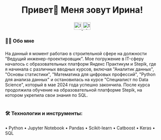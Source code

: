 
<h1 align="center">Привет👋 Меня зовут Ирина!</h1>

###

<div align="center">
  <a href="https://www.instagram.com/ira_chubarovaa?igsh=MW84MXY3MGFpdTZqZw%3D%3D&utm_source=qr" target="_blank">
    <img src="https://img.shields.io/static/v1?message=Instagram&logo=Instagram&label=&color=FF6699&logoColor=white&labelColor=&style=for-the-badge" height="25" alt="Instagram logo"  />
  </a>
  <a href="https://t.me/ira_chubarovaa" target="_blank">
    <img src="https://img.shields.io/static/v1?message=Telegram&logo=telegram&label=&color=2CA5E0&logoColor=white&labelColor=&style=for-the-badge" height="25" alt="telegram logo"  />
  </a>
</div>

###

<h3 align="left">👩‍💻  Обо мне</h3>

###

<p align="left"> На данный я момент работаю в строительной сфере на должности "Ведущий инженер-проектировщик". Мое погружение в IT-сферу началось с образовательных платформ Яндекс Практикум и Stepik, где я начинала с различных вводных курсов, включая "Аналитик данных", "Основы статистики", "Математика для цифровых профессий", "Python для анализа данных" и остановилась на курсе "Специалист по Data Science", который в мае 2024 года успешно закончила. После курса продолжила обучение на образовательной платформе Stepik, на котором укрепила свои знания по SQL.<br><br>

###

<h3 align="left">🛠 Технологии и инструменты:</h3>

###

<div align="left">

•	Python
•	Jupyter Notebook
•	Pandas
•	Scikit-learn
•	Catboost
•	Keras
•	SQL

###
